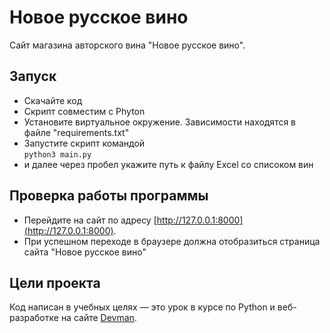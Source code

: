 # Новое русское вино

Сайт магазина авторского вина "Новое русское вино".

## Запуск

- Скачайте код
- Скрипт совместим с Phyton
- Установите виртуальное окружение. Зависимости находятся в файле "requirements.txt"
- Запустите скрипт командой <br/>
```python3 main.py```
- и далее через пробел укажите путь к файлу Excel со списоком вин

## Проверка работы программы

- Перейдите на сайт по адресу [http://127.0.0.1:8000](http://127.0.0.1:8000).
- При успешном переходе в браузере должна отобразиться страница сайта "Новое русское вино"

## Цели проекта

Код написан в учебных целях — это урок в курсе по Python и веб-разработке на сайте [Devman](https://dvmn.org).